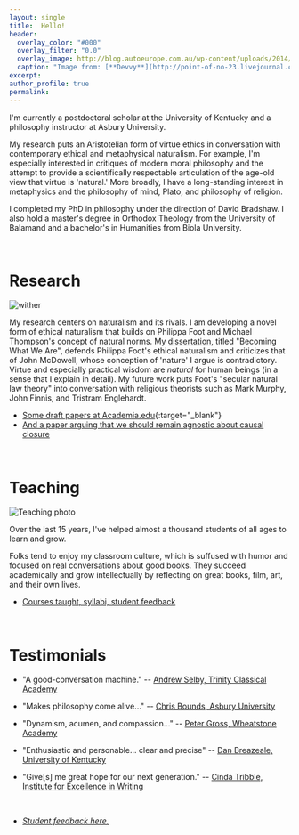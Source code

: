 ```yaml
---
layout: single
title:  Hello!
header:
  overlay_color: "#000"
  overlay_filter: "0.0"
  overlay_image: http://blog.autoeurope.com.au/wp-content/uploads/2014/03/West-Cork-Ireland.jpg
  caption: "Image from: [**Devvy**](http://point-of-no-23.livejournal.com/tag/ireland.)"
excerpt: 
author_profile: true
permalink: 
---
```


I'm currently a postdoctoral scholar at the University of Kentucky and a philosophy instructor at Asbury University. 

My research puts an Aristotelian form of virtue ethics in conversation with contemporary ethical and metaphysical naturalism. For example, I'm especially interested in critiques of modern moral philosophy and the attempt to provide a scientifically respectable articulation of the age-old view that virtue is 'natural.'  More broadly, I have a long-standing interest in metaphysics and the philosophy of mind, Plato, and philosophy of religion. 

I completed my PhD in philosophy under the direction of David Bradshaw. I also hold a master's degree in Orthodox Theology from the University of Balamand and a bachelor's in Humanities from Biola University.
 
<br>

# Research 

![wither](http://www.keithbuhler.com/images/wither.jpg)

My research centers on naturalism and its rivals. I am developing a novel form of ethical naturalism that builds on Philippa Foot and Michael Thompson's concept of natural norms. My [dissertation](/phd), titled "Becoming What We Are", defends Philippa Foot's ethical naturalism and criticizes that of John McDowell, whose conception of 'nature' I argue is contradictory. Virtue and especially practical wisdom are *natural*  for human beings (in a sense that I explain in detail). My future work puts Foot's "secular natural law theory" into conversation with religious theorists such as Mark Murphy, John Finnis, and Tristram Englehardt. 

- [Some draft papers at Academia.edu](https://uky.academia.edu/KeithBuhler){:target="_blank"}
- [And a paper arguing that we should remain agnostic about causal closure](/publications)



<br>


# Teaching

![Teaching photo](http://www.keithbuhler.com/images/keith-teaching2.png)

Over the last 15 years, I've helped almost a thousand students of all ages to learn and grow. 

Folks tend to enjoy my classroom culture, which is suffused with humor and focused on real conversations about good books. They succeed academically and grow intellectually by reflecting on great books, film, art, and their own lives. 

- [Courses taught, syllabi, student feedback](/teaching)


<br>

# Testimonials

- "A good-conversation machine." -- [Andrew Selby, Trinity Classical Academy](https://baylor.academia.edu/AndrewSelby)

* "Makes philosophy come alive..." -- [Chris Bounds, Asbury University](https://www.asbury.edu/academics/departments/christian-studies-philosophy/faculty-staff/chris-bounds)

*  "Dynamism, acumen, and compassion..."   -- [Peter Gross, Wheatstone Academy](http://www.wheatstoneministries.com/people/)

* "Enthusiastic and personable... clear and precise" -- [Dan Breazeale, University of Kentucky](https://philosophy.as.uky.edu/users/breazeal)

* "Give[s] me great hope for our next generation." -- [Cinda Tribble, Institute for Excellence in Writing](http://iew.com/cinda-tribble)


<br>


- [*Student feedback here.*](/teaching)


